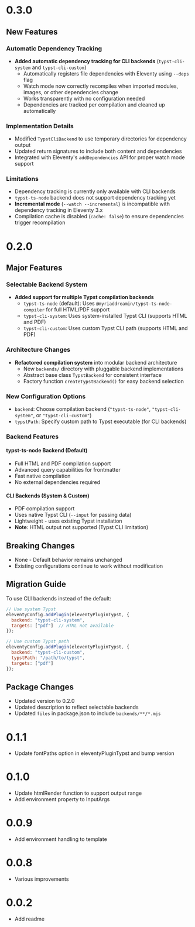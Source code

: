 # 0.3.0

## New Features

### Automatic Dependency Tracking
- **Added automatic dependency tracking for CLI backends** (`typst-cli-system` and `typst-cli-custom`)
  - Automatically registers file dependencies with Eleventy using `--deps` flag
  - Watch mode now correctly recompiles when imported modules, images, or other dependencies change
  - Works transparently with no configuration needed
  - Dependencies are tracked per compilation and cleaned up automatically

### Implementation Details
- Modified `TypstCliBackend` to use temporary directories for dependency output
- Updated return signatures to include both content and dependencies
- Integrated with Eleventy's `addDependencies` API for proper watch mode support

### Limitations
- Dependency tracking is currently only available with CLI backends
- `typst-ts-node` backend does not support dependency tracking yet
- **Incremental mode** (`--watch --incremental`) is incompatible with dependency tracking in Eleventy 3.x
- Compilation cache is disabled (`cache: false`) to ensure dependencies trigger recompilation

# 0.2.0

## Major Features

### Selectable Backend System
- **Added support for multiple Typst compilation backends**
  - `typst-ts-node` (default): Uses `@myriaddreamin/typst-ts-node-compiler` for full HTML/PDF support
  - `typst-cli-system`: Uses system-installed Typst CLI (supports HTML and PDF)
  - `typst-cli-custom`: Uses custom Typst CLI path (supports HTML and PDF)

### Architecture Changes
- **Refactored compilation system** into modular backend architecture
  - New `backends/` directory with pluggable backend implementations
  - Abstract base class `TypstBackend` for consistent interface
  - Factory function `createTypstBackend()` for easy backend selection

### New Configuration Options
- `backend`: Choose compilation backend (`"typst-ts-node"`, `"typst-cli-system"`, or `"typst-cli-custom"`)
- `typstPath`: Specify custom path to Typst executable (for CLI backends)

### Backend Features

#### typst-ts-node Backend (Default)
- Full HTML and PDF compilation support
- Advanced query capabilities for frontmatter
- Fast native compilation
- No external dependencies required

#### CLI Backends (System & Custom)
- PDF compilation support
- Uses native Typst CLI (`--input` for passing data)
- Lightweight - uses existing Typst installation
- **Note**: HTML output not supported (Typst CLI limitation)

## Breaking Changes
- None - Default behavior remains unchanged
- Existing configurations continue to work without modification

## Migration Guide
To use CLI backends instead of the default:

```javascript
// Use system Typst
eleventyConfig.addPlugin(eleventyPluginTypst, {
  backend: "typst-cli-system",
  targets: ["pdf"]  // HTML not available
});

// Use custom Typst path
eleventyConfig.addPlugin(eleventyPluginTypst, {
  backend: "typst-cli-custom",
  typstPath: "/path/to/typst",
  targets: ["pdf"]
});
```

## Package Changes
- Updated version to 0.2.0
- Updated description to reflect selectable backends
- Updated `files` in package.json to include `backends/**/*.mjs`

# 0.1.1
- Update fontPaths option in eleventyPluginTypst and bump version

# 0.1.0
- Update htmlRender function to support output range
- Add environment property to InputArgs

# 0.0.9
- Add environment handling to template

# 0.0.8
- Various improvements

# 0.0.2
- Add readme